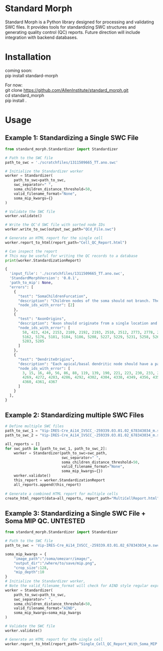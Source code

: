 # Standard Morph


Standard Morph is a Python library designed for processing and validating SWC files. It provides tools for standardizing SWC structures and generating quality control (QC) reports. Future direction will include integration with backend databases. 


# Installation

coming soon:  
pip install standard-morph  

For now:  
git clone https://github.com/AllenInstitute/standard_morph.git   
cd standard_morph    
pip install .   


# Usage
## Example 1: Standardizing a Single SWC File

```python
from standard_morph.Standardizer import Standardizer

# Path to the SWC file
path_to_swc = './scratchfiles/1311509665_TT.ano.swc'

# Initialize the Standardizer worker
worker = Standardizer(
    path_to_swc=path_to_swc,
    swc_separator=" ",
    soma_children_distance_threshold=50,
    valid_filename_format="None",
    soma_mip_kwargs={}
)

# Validate the SWC file
worker.validate()

# Write the QC'd SWC file with sorted node IDs
worker.write_to_swc(output_swc_path="QCd_File.swc")

# Generate an HTML report for the single cell
worker.report_to_html(report_path="Cell_QC_Report.html")

# Can inspect the report
# This may be useful for writing the QC records to a database
print(worker.StandardizationReport)

{
  'input_file': './scratchfiles/1311509665_TT.ano.swc',
  'StandardMorphVersion': '0.0.1',
  'path_to_mip': None,
  "errors": [
    {
      "test": "SomaChildrenFurcation",
      "description": "Children nodes of the soma should not branch. The returned node IDs are immediate children of the soma that branch.",
      "node_ids_with_error": [2]
    },
    {
      "test": "AxonOrigins",
      "description": "Axon should originate from a single location and should stem from axon, soma, or basal dendrite. Invalid axon origins are returned.",
      "node_ids_with_error": [
        58, 423, 424, 2153, 2189, 2192, 2193, 2510, 2512, 2773, 2778, 2783, 
        5162, 5176, 5181, 5184, 5186, 5208, 5227, 5229, 5231, 5258, 5260, 
        5283, 5285
      ]
    },
    {
      "test": "DendriteOrigins",
      "description": "Each apical/basal dendritic node should have a parent node with type 1 (soma) or its respective dendrite type.",
      "node_ids_with_error": [
        3, 15, 16, 40, 56, 86, 88, 119, 139, 190, 221, 223, 230, 233, 261, 
        4269, 4272, 4283, 4286, 4292, 4302, 4304, 4338, 4349, 4356, 4358, 
        4360, 4361, 4367
      ]
    }
  ],
}
```
## Example 2: Standardizing multiple SWC Files 
```python
# Define multiple SWC files
path_to_swc_1 = "Vip-IRES-Cre_Ai14_IVSCC_-259339.03.01.02_678343034_m.swc"
path_to_swc_2 = "Vip-IRES-Cre_Ai14_IVSCC_-259339.03.01.02_678343034_m.swc"

all_reports = []
for swc_path in [path_to_swc_1, path_to_swc_2]:
    worker = Standardizer(path_to_swc=swc_path,
                          swc_separator=" ",
                          soma_children_distance_threshold=50,
                          valid_filename_format="None",
                          soma_mip_kwargs={})
    worker.validate()
    this_report = worker.StandardizationReport
    all_reports.append(this_report)
    
# Generate a combined HTML report for multiple cells
create_html_report(data=all_reports, report_path="MultiCellReport.html")
``````


## Example 3: Standardizing a Single SWC File + Soma MIP QC. UNTESTED
```python
from standard_morph.Standardizer import Standardizer

# Path to the SWC file
path_to_swc = 'Vip-IRES-Cre_Ai14_IVSCC_-259339.03.01.02_678343034_m.swc'

soma_mip_kwargs = {
    "image_path":"/soma/omezarr/image/",
    "output_dir":"/where/to/save/mip.png",
    "crop_size":128,
    "mip_depth":10
}
# Initialize the Standardizer worker,
# Note the valid_filename_format will check for AIND style regular expressions
worker = Standardizer(
    path_to_swc=path_to_swc,
    swc_separator=" ",
    soma_children_distance_threshold=50,
    valid_filename_format="AIND",
    soma_mip_kwargs=soma_mip_kwargs
)

# Validate the SWC file
worker.validate()

# Generate an HTML report for the single cell
worker.report_to_html(report_path="Single_Cell_QC_Report_With_Soma_MIP.html")
```
